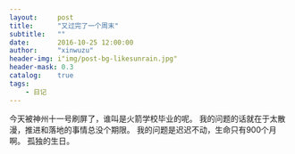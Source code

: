 ```yaml
---
layout:     post
title:      "又过完了一个周末"
subtitle:   ""
date:       2016-10-25 12:00:00
author:     "xinwuzu"
header-img: i"img/post-bg-likesunrain.jpg"
header-mask: 0.3
catalog:    true
tags:
    - 日记
---
```


今天被神州十一号刷屏了，谁叫是火箭学校毕业的呢。
我的问题的话就在于太散漫，推进和落地的事情总没个期限。
我的问题是迟迟不动，生命只有900个月啊。
孤独的生日。
